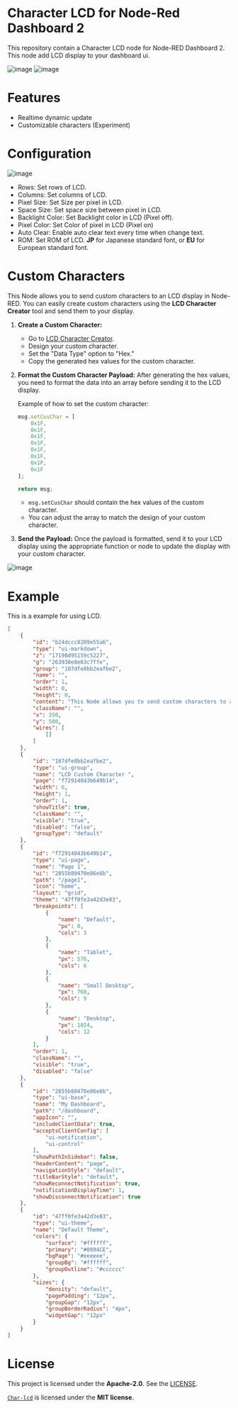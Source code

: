 # Character LCD for Node-Red Dashboard 2

This repository contain a Character LCD node for Node-RED Dashboard 2. This node add LCD display to your dashboard ui.

![image](https://github.com/user-attachments/assets/a381a668-ec34-4096-a500-2dd6a1a12df3)
![image](https://github.com/user-attachments/assets/e142e841-ca8b-4856-9a5c-ee66ab31e440)


# Features
- Realtime dynamic update
- Customizable characters (Experiment)

# Configuration

![image](https://github.com/user-attachments/assets/94f823b0-55e8-45f9-b0db-bf8400fae138)


- Rows: Set rows of LCD.
- Columns: Set columns of LCD.
- Pixel Size: Set Size per pixel in LCD.
- Space Size: Set space size between pixel in LCD.
- Backlight Color: Set Backlight color in LCD (Pixel off).
- Pixel Color: Set Color of pixel in LCD (Pixel on)
- Auto Clear: Enable auto clear text every time when change text.
- ROM: Set ROM of LCD. **JP** for Japanese standard font, or **EU** for European standard font.

# Custom Characters

This Node allows you to send custom characters to an LCD display in Node-RED. You can easily create custom characters using the **LCD Character Creator** tool and send them to your display.

1. **Create a Custom Character:**
   - Go to [LCD Character Creator](https://maxpromer.github.io/LCD-Character-Creator/).
   - Design your custom character.
   - Set the "Data Type" option to "Hex."
   - Copy the generated hex values for the custom character.

2. **Format the Custom Character Payload:**
   After generating the hex values, you need to format the data into an array before sending it to the LCD display.

   Example of how to set the custom character:

   ```js
   msg.setCusChar = [
       0x1F,
       0x1F,
       0x1F,
       0x1F,
       0x1F,
       0x1F,
       0x1F,
       0x1F
   ];

   return msg;
   ```

   - `msg.setCusChar` should contain the hex values of the custom character.
   - You can adjust the array to match the design of your custom character.

3. **Send the Payload:**
   Once the payload is formatted, send it to your LCD display using the appropriate function or node to update the display with your custom character.

![image](https://github.com/user-attachments/assets/9835aa98-5c27-441c-b292-7ece42c76291)

# Example
This is a example for using LCD.
```json
[
    {
        "id": "b24dccc8209e55a6",
        "type": "ui-markdown",
        "z": "17198d95159c5227",
        "g": "263938e8e63c7ffe",
        "group": "107dfe8bb2eafbe2",
        "name": "",
        "order": 1,
        "width": 0,
        "height": 0,
        "content": "This Node allows you to send custom characters to an LCD display in Node-RED. You can easily create custom characters using the **LCD Character Creator** tool and send them to your display.\n\n### Steps to Create and Send Custom Characters\n\n1. **Create a Custom Character:**\n   - Go to [LCD Character Creator](https://maxpromer.github.io/LCD-Character-Creator/).\n   - Design your custom character.\n   - Set the \"Data Type\" option to \"Hex.\"\n   - Copy the generated hex values for the custom character.\n\n2. **Format the Custom Character Payload:**\n   After generating the hex values, you need to format the data into an array before sending it to the LCD display.\n\n   Example of how to set the custom character:\n\n   ```js\n   msg.cusChar = [\n       0x1F,\n       0x1F,\n       0x1F,\n       0x1F,\n       0x1F,\n       0x1F,\n       0x1F,\n       0x1F\n   ];\n\n   return msg;\n   ```\n\n   - `msg.cusChar` should contain the hex values of the custom character.\n   - You can adjust the array to match the design of your custom character.\n\n3. **Send the Payload:**\n   Once the payload is formatted, send it to your LCD display using the appropriate function or node to update the display with your custom character.\n\n",
        "className": "",
        "x": 350,
        "y": 500,
        "wires": [
            []
        ]
    },
    {
        "id": "107dfe8bb2eafbe2",
        "type": "ui-group",
        "name": "LCD Custom Character ",
        "page": "f72914043b649b14",
        "width": 6,
        "height": 1,
        "order": 1,
        "showTitle": true,
        "className": "",
        "visible": "true",
        "disabled": "false",
        "groupType": "default"
    },
    {
        "id": "f72914043b649b14",
        "type": "ui-page",
        "name": "Page 1",
        "ui": "2855b80470e86e6b",
        "path": "/page1",
        "icon": "home",
        "layout": "grid",
        "theme": "47ff0fe3a42d3e83",
        "breakpoints": [
            {
                "name": "Default",
                "px": 0,
                "cols": 3
            },
            {
                "name": "Tablet",
                "px": 576,
                "cols": 6
            },
            {
                "name": "Small Desktop",
                "px": 768,
                "cols": 9
            },
            {
                "name": "Desktop",
                "px": 1024,
                "cols": 12
            }
        ],
        "order": 1,
        "className": "",
        "visible": "true",
        "disabled": "false"
    },
    {
        "id": "2855b80470e86e6b",
        "type": "ui-base",
        "name": "My Dashboard",
        "path": "/dashboard",
        "appIcon": "",
        "includeClientData": true,
        "acceptsClientConfig": [
            "ui-notification",
            "ui-control"
        ],
        "showPathInSidebar": false,
        "headerContent": "page",
        "navigationStyle": "default",
        "titleBarStyle": "default",
        "showReconnectNotification": true,
        "notificationDisplayTime": 1,
        "showDisconnectNotification": true
    },
    {
        "id": "47ff0fe3a42d3e83",
        "type": "ui-theme",
        "name": "Default Theme",
        "colors": {
            "surface": "#ffffff",
            "primary": "#0094CE",
            "bgPage": "#eeeeee",
            "groupBg": "#ffffff",
            "groupOutline": "#cccccc"
        },
        "sizes": {
            "density": "default",
            "pagePadding": "12px",
            "groupGap": "12px",
            "groupBorderRadius": "4px",
            "widgetGap": "12px"
        }
    }
]
```

# License

This project is licensed under the **Apache-2.0**. See the [LICENSE](LICENSE).

[`Char-lcd`](https://github.com/jazz-soft/char-lcd) is licensed under the **MIT license**.
